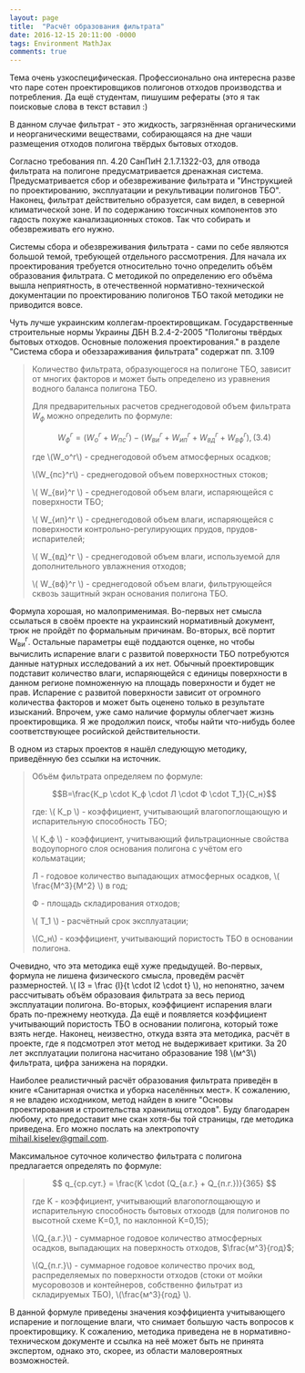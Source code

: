 ```yaml
---
layout: page
title:  "Расчёт образования фильтрата"
date: 2016-12-15 20:11:00 -0000
tags: Environment MathJax
comments: true
---
```


Тема очень узкоспецифическая. Профессионально она интересна разве что паре сотен проектировщиков полигонов отходов производства и потребления. Да ещё студентам, пишушим рефераты (это я так поисковые слова в текст вставил :)

В данном случае фильтрат - это жидкость, загрязнённая органическими и неорганическими веществами, собирающаяся на дне чаши размещения отходов полигона твёрдых бытовых отходов.

Согласно требования пп. 4.20 СанПиН 2.1.7.1322-03, для отвода фильтрата на полигоне предусматривается дренажная система. Предусматривается сбор и обезвреживание фильтрата и "Инструкцией по проектированию, эксплуатации и рекультивации полигонов ТБО". Наконец, фильтрат действительно образуется, сам видел, в северной климатической зоне. И по содержанию токсичных компонентов это гадость похуже канализационных стоков. Так что собирать и обезвреживать его нужно.

Системы сбора и обезвреживания фильтрата - сами по себе являются большой темой, требующей отдельного рассмотрения. Для начала их проектирования требуется относительно точно определить объём образования фильтрата. С методикой по определению его объёма вышла неприятность, в отечественной нормативно-технической документации по проектированию полигонов ТБО такой методики не приводится вовсе. 

Чуть лучше украинским коллегам-проектировщикам. Государственные строительные нормы Украины ДБН В.2.4-2-2005 "Полигоны твёрдых бытовых отходов. Основные положения проектирования." в разделе "Система сбора и обеззараживания фильтрата" содержат пп. 3.109 

> Количество фильтрата, образующегося на полигоне ТБО, зависит от многих факторов и может быть определено из уравнения водного баланса полигона ТБО.
>
> Для предварительных расчетов среднегодовой объем фильтрата $W_ф$ можно определить по формуле:
>
> $$ W_ф^г=(W_о^г + W_{пс}^г)-(W_{ви}^г + W_{ип}^г + W_{вд}^г + W_{вф}^г),\,(3.4) $$
>
> где \\(W_о^г\\) - среднегодовой объем атмосферных осадков; 
>
>  \\(W_{пс}^г\\) - среднегодовой объем поверхностных стоков; 
>
>  \\( W_{ви}^г \\) - среднегодовой объем влаги, испаряющейся с поверхности ТБО; 
>
>  \\( W_{ип}^г \\) - среднегодовой объем влаги, испаряющейся с поверхности контрольно-регулирующих прудов, прудов-испарителей; 
>
>  \\( W_{вд}^г \\) - среднегодовой объем влаги, используемой для дополнительного увлажнения отходов;
>
>  \\( W_{вф}^г \\) - среднегодовой объем влаги, фильтрующейся сквозь защитный экран основания полигона ТБО.

Формула хорошая, но малоприменимая. Во-первых нет смысла ссылаться в своём проекте на украинский нормативный документ, трюк не пройдёт по формальным причинам. Во-вторых, всё портит W<sub>ви</sub><sup>г</sup>. Остальные параметры ещё поддаются оценке, но чтобы вычислить испарение влаги с развитой поверхности ТБО потребуются данные натурных исследований а их нет. Обычный проектировщик подставит количество влаги, испаряющейся с единицы поверхности в данном регионе помноженную на площадь поверхности и будет не прав. Испарение с развитой поверхности зависит от огромного количества факторов и может быть оценено только в результате изысканий. Впрочем, уже само наличие формулы облегчает жизнь проектировщика. Я же продолжил поиск, чтобы найти что-нибудь более соответствующее росийской действительности.

В одном из старых проектов я нашёл следующую методику, приведённую без ссылки на источник. 

> Объём фильтрата определяем по формуле:
>
> $$B=\frac{К_р \cdot К_ф \cdot Л \cdot Ф \cdot Т_1}{С_н}$$
>
> где: \\( К_р \\) - коэффициент, учитывающий влагопоглощающую и испарительную способность ТБО;
>
> \\( К_ф \\) - коэффициент, учитывающий фильтрационные свойства водоупорного слоя основания полигона с учётом его кольматации;
>
> Л - годовое количество выпадающих атмосферных осадков, \\( \frac{М^3}{М^2} \\) в год;
>
> Ф - площадь складирования отходов;
>
> \\( Т_1 \\) - расчётный срок эксплуатации;
>
> \\(С_н\\) - коэффициент, учитывающий пористость ТБО в основании полигона.

Очевидно, что эта методика ещё хуже предыдущей. Во-первых, формула не лишена физического смысла, проведём расчёт размерностей. \\( l3 = \frac {l}{t \cdot l2 \cdot t} \\), но непонятно, зачем рассчитывать объём образоваия фильтрата за весь период эксплуатации полигона. Во-вторых, коэффициент испарения влаги брать по-прежнему неоткуда. Да ещё и появляется коэффициент учитывающий пористость ТБО в основании полигона, который тоже взять негде. Наконец, неизвестно, откуда взята эта методика, расчёт в проекте, где я подсмотрел этот метод не выдерживает критики. За 20 лет эксплуатации полигона насчитано образование 198 \\(м^3\\) фильтрата, цифра занижена на порядки.

Наиболее реалистичный расчёт образования фильтрата приведён в книге «Санитарная очистка и уборка населённых мест». К сожалению, я не владею исходником, метод найден в книге "Основы проектирования и строительства хранилищ отходов". Буду благодарен любому, кто предоставит мне скан хотя-бы той страницы, где методика приведена. Его можно послать на электропочту mihail.kiselev@gmail.com.

Максимальное суточное количество фильтрата с полигона предлагается определять по формуле:

> $$ q_{ср.сут.} = \frac{K \cdot (Q_{а.г.} + Q_{п.г.})}{365} $$
>
> где K - коэффициент, учитывающий влагопоглощающую и испарительную способность бытовых отхоодв (для полигонов по высотной схеме K=0,1, по наклонной K=0,15);
>
> \\(Q_{а.г.}\\) - суммарное годовое количество атмосферных осадков, выпадающих на поверхность отходов, $\frac{м^3}{год}$;
>
> \\(Q_{п.г.}\\) - суммарное годовое количество прочих вод, распределяемых по поверхности отходов (стоки от мойки мусоровозов и контейнеров, собственно фильтрат из складируемых ТБО), \\(\frac{м^3}{год} \\).

В данной формуле приведены значения коэффициента учитывающего испарение и поглощение влаги, что снимает большую часть вопросов к проектировщику. К сожалению, методика приведена не в нормативно-техническом документе и ссылка на неё может быть не принята экспертом, однако это, скорее, из области маловероятных возможностей. 